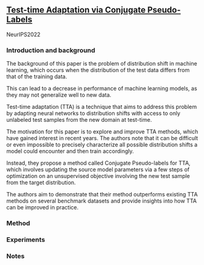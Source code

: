 ## [Test-time Adaptation via Conjugate Pseudo-Labels](https://arxiv.org/pdf/2207.09640.pdf)

NeurIPS2022

### Introduction and background
 
The background of this paper is the problem of distribution shift in machine learning, which occurs when the distribution of the test data differs from that of the training data. 

This can lead to a decrease in performance of machine learning models, as they may not generalize well to new data. 

Test-time adaptation (TTA) is a technique that aims to address this problem by adapting neural networks to distribution shifts with access to only unlabeled test samples from the new domain at test-time.

The motivation for this paper is to explore and improve TTA methods, which have gained interest in recent years. The authors note that it can be difficult or even impossible to precisely characterize all possible distribution shifts a model could encounter and then train accordingly. 

Instead, they propose a method called Conjugate Pseudo-labels for TTA, which involves updating the source model parameters via a few steps of optimization on an unsupervised objective involving the new test sample from the target distribution. 

The authors aim to demonstrate that their method outperforms existing TTA methods on several benchmark datasets and provide insights into how TTA can be improved in practice.

### Method

### Experiments

### Notes

